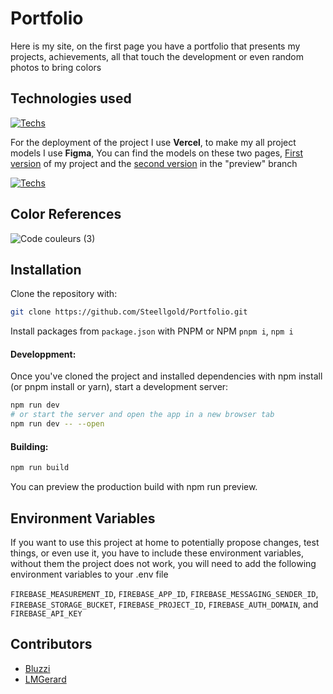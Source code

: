 
# Portfolio

Here is my site, on the first page you have a portfolio that presents my projects, achievements, all that touch the development or even random photos to bring colors
## Technologies used

[![Techs](https://skillicons.dev/icons?i=svelte,typescript,scss,js,html,firebase)](https://skillicons.dev)

For the deployment of the project I use **Vercel**, to make my all project models I use **Figma**, You can find the models on these two pages, [First version](https://www.figma.com/file/T25TyKTK75lAsAXTBHdl2B/New-portfolio?node-id=14%3A43) of my project and the [second version](https://www.figma.com/file/FFj5HB04eYnIOpWNCns1k9/Portfolio?node-id=41%3A2) in the "preview" branch

[![Techs](https://skillicons.dev/icons?i=vercel,figma)](https://skillicons.dev)
## Color References

![Code couleurs (3)](https://user-images.githubusercontent.com/51505384/188270679-1eea7805-217b-4a54-8842-bc7724f17fb6.png)

## Installation

Clone the repository with:
```bash
git clone https://github.com/Steellgold/Portfolio.git
```

Install packages from `package.json` with PNPM or NPM `pnpm i`, `npm i`

#### Developpment:

Once you've cloned the project and installed dependencies with npm install (or pnpm install or yarn), start a development server:

```BASH
npm run dev
# or start the server and open the app in a new browser tab
npm run dev -- --open
```

#### Building:
```BASH
npm run build
```

You can preview the production build with npm run preview.
## Environment Variables

If you want to use this project at home to potentially propose changes, test things, or even use it, you have to include these environment variables, without them the project does not work, you will need to add the following environment variables to your .env file

`FIREBASE_MEASUREMENT_ID`, `FIREBASE_APP_ID`, `FIREBASE_MESSAGING_SENDER_ID`, `FIREBASE_STORAGE_BUCKET`, `FIREBASE_PROJECT_ID`, `FIREBASE_AUTH_DOMAIN`, and `FIREBASE_API_KEY`
## Contributors

* [Bluzzi](https://github.com/Bluzzi)
* [LMGerard](https://github.com/LMGerard)
